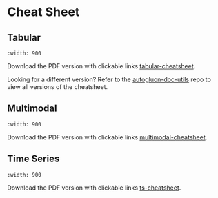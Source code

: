 # Cheat Sheet

## Tabular

```{image} https://raw.githubusercontent.com/Innixma/autogluon-doc-utils/main/docs/cheatsheets/stable/autogluon-cheat-sheet.jpeg
:width: 900
```

Download the PDF version with clickable links [tabular-cheatsheet].

Looking for a different version? Refer to the [autogluon-doc-utils] repo to view all versions of the cheatsheet.

## Multimodal

```{image} https://automl-mm-bench.s3-accelerate.amazonaws.com/cheatsheet/stable/automm.jpeg
:width: 900
```

Download the PDF version with clickable links [multimodal-cheatsheet].

## Time Series

```{image} https://raw.githubusercontent.com/Innixma/autogluon-doc-utils/main/docs/cheatsheets/stable/timeseries/autogluon-cheat-sheet-ts.jpeg
:width: 900
```

Download the PDF version with clickable links [ts-cheatsheet].

[autogluon-doc-utils]: https://github.com/Innixma/autogluon-doc-utils/tree/main/docs/cheatsheets
[multimodal-cheatsheet]: https://automl-mm-bench.s3-accelerate.amazonaws.com/cheatsheet/stable/automm.pdf
[tabular-cheatsheet]: https://nbviewer.org/github/Innixma/autogluon-doc-utils/blob/main/docs/cheatsheets/stable/autogluon-cheat-sheet.pdf
[ts-cheatsheet]: https://nbviewer.org/github/innixma/autogluon-doc-utils/blob/main/docs/cheatsheets/stable/timeseries/autogluon-cheat-sheet-ts.pdf

